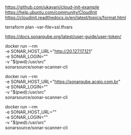 https://github.com/ukayani/cloud-init-example
https://help.ubuntu.com/community/CloudInit 
https://cloudinit.readthedocs.io/en/latest/topics/format.html

terraform plan -var-file=ssl.tfvars

https://docs.sonarqube.org/latest/user-guide/user-token/

docker run --rm \
  -e SONAR_HOST_URL="http://20.127.17.121" \
  -e SONAR_LOGIN="" \
  -v "$(pwd):/usr/src" \
  sonarsource/sonar-scanner-cli

docker run --rm \
  -e SONAR_HOST_URL="https://sonarqube.acqio.com.br" \
  -e SONAR_LOGIN="" \
  -v "$(pwd):/usr/src" \
  sonarsource/sonar-scanner-cli

docker run --rm \
  -e SONAR_HOST_URL="" \
  -e SONAR_LOGIN="" \
  -v "$(pwd):/usr/src" \
  sonarsource/sonar-scanner-cli
